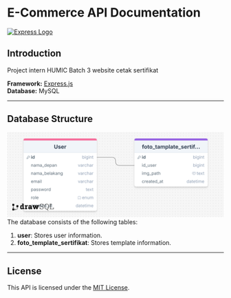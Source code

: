 # E-Commerce API Documentation

[![Express Logo](https://i.cloudup.com/zfY6lL7eFa-3000x3000.png)](http://expressjs.com/)

## Introduction
Project intern HUMIC Batch 3 website cetak sertifikat

**Framework:** [Express.js](https://expressjs.com/)  
**Database:** MySQL

---

## Database Structure

![Entity Relationship Diagram](https://raw.githubusercontent.com/Intern-Humic-Batch-3/CetakSertif-BE/main/src/docs/ERD.png)
The database consists of the following tables:

1. **user**: Stores user information.
2. **foto_template_sertifikat**: Stores template information.
---

## License
This API is licensed under the [MIT License](https://opensource.org/licenses/MIT).